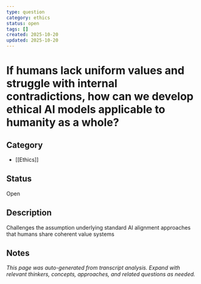 ```yaml
---
type: question
category: ethics
status: open
tags: []
created: 2025-10-20
updated: 2025-10-20
---
```


# If humans lack uniform values and struggle with internal contradictions, how can we develop ethical AI models applicable to humanity as a whole?

## Category

- [[Ethics]]

## Status

Open

## Description

Challenges the assumption underlying standard AI alignment approaches that humans share coherent value systems

## Notes

*This page was auto-generated from transcript analysis. Expand with relevant thinkers, concepts, approaches, and related questions as needed.*
